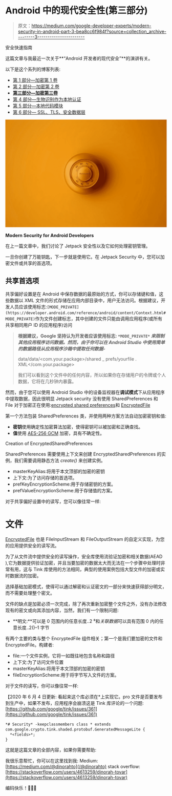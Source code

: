 # Android 中的现代安全性(第三部分)

> 原文：<https://medium.com/google-developer-experts/modern-security-in-android-part-3-bea8cc6f984f?source=collection_archive---------3----------------------->

安全快速指南

这篇文章与我最近一次关于**“Android 开发者的现代安全”**的演讲有关。

以下是这个系列的博客列表:

*   [第 1 部分—加密第 1 卷](/knowing-android/modern-security-in-android-part-1-6282bcb71e6c)
*   [第 2 部分—加密第 2 卷](/knowing-android/modern-security-in-android-part-2-743cd7c0941a)
*   [**第三部分—加密第三卷**](/knowing-android/modern-security-in-android-part-3-bea8cc6f984f)
*   [第 4 部分—生物识别作为本地认证](/@dinorahto/modern-security-in-android-part-4-495655c7d4fe)
*   [第 5 部分—本地代码模块](/knowing-android/modern-security-in-android-part-5-a814a9ab7a1f)
*   [第 6 部分— SSL、TLS、安全数据层](https://ddinorahtovar.medium.com/modern-security-in-android-part-6-8b17b7a85cce)

![](img/bc68986e8c9e8fd982564cecda8ce41b.png)

**Modern Security for Android Developers**

在上一篇文章中，我们讨论了 Jetpack 安全性以及它如何处理密钥管理。

一旦你创建了万能钥匙，下一步就是使用它。在 Jetpack Security 中，您可以加密文件或共享的首选项。

## 共享首选项

共享偏好设置是在 Android 中保存数据的最原始的方式，你可以存储键和值，这些数据以 XML 文件的形式存储在应用内部目录中，用户无法访问。根据建议，开发人员应该使用标志:`[MODE_PRIVATE](https://developer.android.com/reference/android/content/Context.html#MODE_PRIVATE)`作为文件创建标志，其中创建的文件只能由调用应用程序(或所有共享相同用户 ID 的应用程序)访问

> **根据建议，Google 坚持认为开发者应该使用标志: `*MODE_PRIVATE*` *来限制其他应用程序访问数据。然而，由于你可以在 Android Studio 中使用简单的数据路径从应用程序沙箱中提取任何数据-***
> 
> data/data/<com.your.package>/shared _ prefs/yourfile . XML</com.your.package>
> 
> 我们可以看到这个文件中的任何内容，所以如果你在存储用户的令牌或个人数据，它将在几秒钟内暴露。

然而，由于您可以使用 Android Studio 中的设备监视器在**调试模式**下从应用程序中提取数据，因此很明显 Jetpack security 没有使用 SharedPreferences 和 File 对于加密正在使用:[encrypted shared preferences](https://developer.android.com/reference/androidx/security/crypto/EncryptedSharedPreferences)和 [EncryptedFile](https://developer.android.com/reference/androidx/security/crypto/EncryptedFile)

第一个方法包装 SharedPreferences 类，并使用两种方案方法自动加密密钥和值:

*   **密钥**使用确定性加密算法加密，使得密钥可以被加密和正确查找。
*   **值**使用 [AES-256 GCM](https://tools.ietf.org/html/rfc5116#section-5.2) 加密，具有不确定性。

Creation of EncryptedSharedPreferences

SharedPreferences 需要使用上下文来创建 EncryptedSharedPreferences 的实例，我们需要调用静态方法 *create()* 来创建实例。

*   masterKeyAlias:将用于本文顶部的加密的密钥
*   上下文:为了访问存储的首选项。
*   prefKeyEncryptionScheme:用于存储密钥的方案。
*   prefValueEncryptionScheme:用于存储值的方案。

对于共享偏好设置中的读写，您可以像往常一样:

# 文件

[EncryptedFile](https://developer.android.com/reference/androidx/security/crypto/EncryptedFile) 也是 FileInputStream 和 FileOutputStream 的自定义实现，为您的应用提供安全的读写流。

为了从文件流中提供安全的读写操作，安全库使用流验证加密和相关数据(AEAD ),它为数据提供验证加密，并且当要加密的数据太大而无法在一个步骤中处理时非常有用，这与 Tink 库使用的方法相同，典型的使用案例包括大型文件的加密或实时数据流的加密。

选择基础加密模式，使得可以通过解密和认证密文的一部分来快速获得部分明文，而不需要处理整个密文。

文件的缺点是加密必须一次完成，除了再次重新加密整个文件之外，没有办法修改现有的密文或向其添加内容，当然，我们有一个限制问题:

*   **明文:**可以是 0 范围内的任意长度..2 ⁸和*关联数据*可以具有范围 0 内的任意长度..2()–1 字节

有两个主要的类与整个 EncryptedFile 组件相关；第一个是我们要加密的文件和 EncryptedFile。构建者:

*   file:一个文件实例，它将一如既往地包含名称和路径
*   上下文:为了访问文件位置
*   masterKeyAlias:将用于本文顶部的加密的密钥
*   fileEncryptionScheme:用于将字节写入文件的方案。

对于文件的读写，你可以像往常一样:

【2020 年 6 月 4 日更新:
看起来这个库必须在*上实现它。pro 文件是否要发布到生产中，如果不发布，应用程序会崩溃这是 Tink 库评论的一个问题:[https://github.com/google/tink/issues/361](https://github.com/google/tink/issues/361)

```
*# Security* -keepclassmembers class * extends com.google.crypto.tink.shaded.protobuf.GeneratedMessageLite {
  *<fields>*;
}
```

这就是这篇文章的全部内容，如果你需要帮助:

我很乐意帮忙，你可以在这里找到我:
Medium:[https://medium.com/@dinorahto](/@dinorahto)
stack overflow:[https://stackoverflow.com/users/4613259/dinorah-tovar](https://stackoverflow.com/users/4613259/dinorah-tovar)

编码快乐！👩🏻‍💻